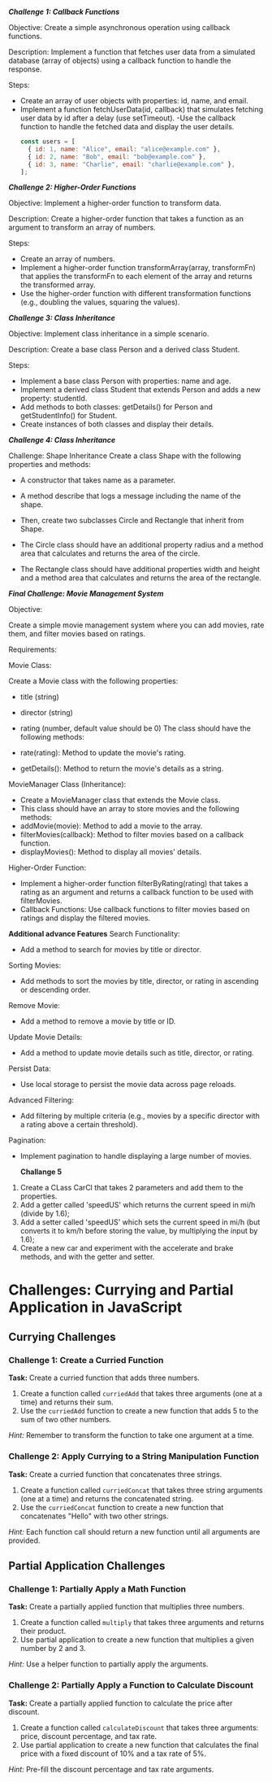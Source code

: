 **_Challenge 1: Callback Functions_**

Objective: Create a simple asynchronous operation using callback functions.

Description: Implement a function that fetches user data from a simulated database (array of objects) using a callback function to handle the response.

Steps:

- Create an array of user objects with properties: id, name, and email.
- Implement a function fetchUserData(id, callback) that simulates fetching user data by id after a delay (use setTimeout).
  -Use the callback function to handle the fetched data and display the user details.
  ```js
  const users = [
    { id: 1, name: "Alice", email: "alice@example.com" },
    { id: 2, name: "Bob", email: "bob@example.com" },
    { id: 3, name: "Charlie", email: "charlie@example.com" },
  ];
  ```

**_Challenge 2: Higher-Order Functions_**

Objective: Implement a higher-order function to transform data.

Description: Create a higher-order function that takes a function as an argument to transform an array of numbers.

Steps:

- Create an array of numbers.
- Implement a higher-order function transformArray(array, transformFn) that applies the transformFn to each element of the array and returns the transformed array.
- Use the higher-order function with different transformation functions (e.g., doubling the values, squaring the values).

**_Challenge 3: Class Inheritance_**

Objective: Implement class inheritance in a simple scenario.

Description: Create a base class Person and a derived class Student.

Steps:

- Implement a base class Person with properties: name and age.
- Implement a derived class Student that extends Person and adds a new property: studentId.
- Add methods to both classes: getDetails() for Person and getStudentInfo() for Student.
- Create instances of both classes and display their details.

**_Challenge 4: Class Inheritance_**

Challenge: Shape Inheritance
Create a class Shape with the following properties and methods:

- A constructor that takes name as a parameter.
- A method describe that logs a message including the name of the shape.
- Then, create two subclasses Circle and Rectangle that inherit from Shape.

- The Circle class should have an additional property radius and a method area that calculates and returns the area of the circle.
- The Rectangle class should have additional properties width and height and a method area that calculates and returns the area of the rectangle.

**_Final Challenge: Movie Management System_**

Objective:

Create a simple movie management system where you can add movies, rate them, and filter movies based on ratings.

Requirements:

Movie Class:

Create a Movie class with the following properties:

- title (string)
- director (string)
- rating (number, default value should be 0)
  The class should have the following methods:

- rate(rating): Method to update the movie's rating.
- getDetails(): Method to return the movie's details as a string.

MovieManager Class (Inheritance):

- Create a MovieManager class that extends the Movie class.
- This class should have an array to store movies and the following methods:
- addMovie(movie): Method to add a movie to the array.
- filterMovies(callback): Method to filter movies based on a callback function.
- displayMovies(): Method to display all movies' details.

Higher-Order Function:

- Implement a higher-order function filterByRating(rating) that takes a rating as an argument and returns a callback function to be used with filterMovies.
- Callback Functions:
  Use callback functions to filter movies based on ratings and display the filtered movies.

**Additional advance Features**
Search Functionality:

- Add a method to search for movies by title or director.

Sorting Movies:

- Add methods to sort the movies by title, director, or rating in ascending or descending order.

Remove Movie:

- Add a method to remove a movie by title or ID.

Update Movie Details:

- Add a method to update movie details such as title, director, or rating.

Persist Data:

- Use local storage to persist the movie data across page reloads.

Advanced Filtering:

- Add filtering by multiple criteria (e.g., movies by a specific director with a rating above a certain threshold).

Pagination:

- Implement pagination to handle displaying a large number of movies.

  **Challange 5**

1. Create a CLass CarCl that takes 2 parameters and add them to the properties.
2. Add a getter called 'speedUS' which returns the current speed in mi/h (divide by 1.6);
3. Add a setter called 'speedUS' which sets the current speed in mi/h (but converts it to km/h before storing the value, by multiplying the input by 1.6);
4. Create a new car and experiment with the accelerate and brake methods, and with the getter and setter.

# Challenges: Currying and Partial Application in JavaScript

## Currying Challenges

### Challenge 1: Create a Curried Function

**Task:** Create a curried function that adds three numbers.

1. Create a function called `curriedAdd` that takes three arguments (one at a time) and returns their sum.
2. Use the `curriedAdd` function to create a new function that adds 5 to the sum of two other numbers.

_Hint:_ Remember to transform the function to take one argument at a time.

### Challenge 2: Apply Currying to a String Manipulation Function

**Task:** Create a curried function that concatenates three strings.

1. Create a function called `curriedConcat` that takes three string arguments (one at a time) and returns the concatenated string.
2. Use the `curriedConcat` function to create a new function that concatenates "Hello" with two other strings.

_Hint:_ Each function call should return a new function until all arguments are provided.

## Partial Application Challenges

### Challenge 1: Partially Apply a Math Function

**Task:** Create a partially applied function that multiplies three numbers.

1. Create a function called `multiply` that takes three arguments and returns their product.
2. Use partial application to create a new function that multiplies a given number by 2 and 3.

_Hint:_ Use a helper function to partially apply the arguments.

### Challenge 2: Partially Apply a Function to Calculate Discount

**Task:** Create a partially applied function to calculate the price after discount.

1. Create a function called `calculateDiscount` that takes three arguments: price, discount percentage, and tax rate.
2. Use partial application to create a new function that calculates the final price with a fixed discount of 10% and a tax rate of 5%.

_Hint:_ Pre-fill the discount percentage and tax rate arguments.
